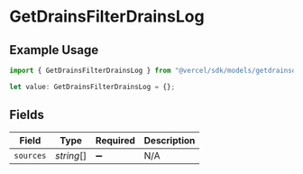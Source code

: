 # GetDrainsFilterDrainsLog

## Example Usage

```typescript
import { GetDrainsFilterDrainsLog } from "@vercel/sdk/models/getdrainsop.js";

let value: GetDrainsFilterDrainsLog = {};
```

## Fields

| Field              | Type               | Required           | Description        |
| ------------------ | ------------------ | ------------------ | ------------------ |
| `sources`          | *string*[]         | :heavy_minus_sign: | N/A                |